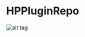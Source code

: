 # HPPluginRepo


![alt tag](https://github.com/shuangyu/HPPasscodeView/blob/master/HPPasscodeView/Resources/demo.gif)

